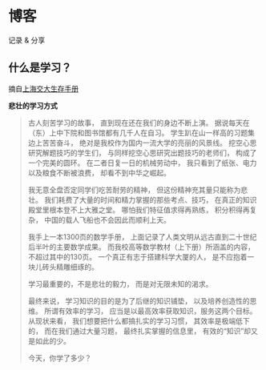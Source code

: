 # 博客

记录 & 分享

## 什么是学习？

摘自[上海交大生存手册](https://survivesjtu.gitbook.io/survivesjtumanual/li-zhi-pian/bei-zhuang-de-xue-xi-fang-shi)

**悲壮的学习方式**

>古人刻苦学习的故事，
直到现在还在我们的身边不断上演。
据说每天在（东）上中下院和图书馆都有几千人在自习。
学生趴在山一样高的习题集边上苦苦奋斗，
绝对是我校作为国内一流大学的亮丽的风景线。
挖空心思研究解题技巧的学生们，
与同样挖空心思研究出题技巧的老师们，
构成了一个完美的圆环。
在二者日复一日的机械劳动中，
我只看到了纸张、电力以及粮食不断被浪费，
却看不到中华之崛起。
>
>我无意全盘否定同学们吃苦耐劳的精神，
但这份精神充其量只能称为悲壮。
我们耗费了大量的时间和精力掌握的那些考点、技巧，
在真正的知识殿堂里根本登不上大雅之堂。
哪怕我们特征值求得再熟练，
积分积得再复杂，
中国的载人飞船也不会因此而顺利上天。
>
>我手上一本1300页的数学手册，
上面记录了人类文明从远古直到二十世纪后半叶的主要数学成果。
而我校高等数学教材（上下册）所涵盖的内容，
不超过其中的130页。
一个真正有志于搭建科学大厦的人，
是不应抱着一块儿砖头精雕细琢的。
>
>学习最重要的，不是悲壮的毅力，
而是对无限未知的渴求。
>
>最终来说，
学习知识的目的是为了后继的知识铺垫，
以及培养创造性的思维。
所谓有效率的学习，
应当是以最高效率获取知识，服务这两个目标。
从现状来看，
我们想要把什么都搞扎实的学习习惯，
其效率是极端低下的，
而在我们通过大量习题，
最终扎实掌握的信息里，
有效的“知识”却又是如此的少。
>
>今天，你学了多少？
